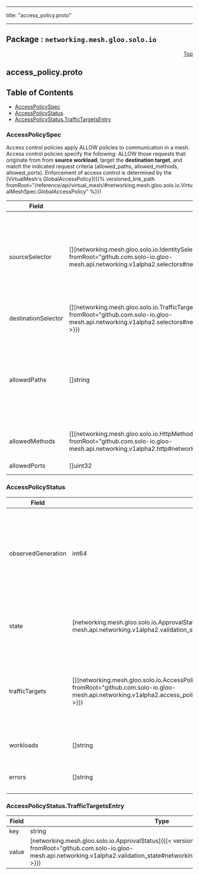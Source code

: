 
---

title: "access_policy.proto"

---

## Package : `networking.mesh.gloo.solo.io`



<a name="top"></a>

<a name="API Reference for access_policy.proto"></a>
<p align="right"><a href="#top">Top</a></p>

## access_policy.proto


## Table of Contents
  - [AccessPolicySpec](#networking.mesh.gloo.solo.io.AccessPolicySpec)
  - [AccessPolicyStatus](#networking.mesh.gloo.solo.io.AccessPolicyStatus)
  - [AccessPolicyStatus.TrafficTargetsEntry](#networking.mesh.gloo.solo.io.AccessPolicyStatus.TrafficTargetsEntry)







<a name="networking.mesh.gloo.solo.io.AccessPolicySpec"></a>

### AccessPolicySpec
Access control policies apply ALLOW policies to communication in a mesh. Access control policies specify the following: ALLOW those requests that: originate from from **source workload**, target the **destination target**, and match the indicated request criteria (allowed_paths, allowed_methods, allowed_ports). Enforcement of access control is determined by the [VirtualMesh's GlobalAccessPolicy]({{% versioned_link_path fromRoot="/reference/api/virtual_mesh/#networking.mesh.gloo.solo.io.VirtualMeshSpec.GlobalAccessPolicy" %}})


| Field | Type | Label | Description |
| ----- | ---- | ----- | ----------- |
| sourceSelector | [][networking.mesh.gloo.solo.io.IdentitySelector]({{< versioned_link_path fromRoot="github.com.solo-io.gloo-mesh.api.networking.v1alpha2.selectors#networking.mesh.gloo.solo.io.IdentitySelector" >}}) | repeated | Requests originating from these pods will have the rule applied. Leave empty to have all pods in the mesh apply these policies.<br>Note that access control policies are mapped to source pods by their service account. If other pods share the same service account, this access control rule will apply to those pods as well.<br>For fine-grained access control policies, ensure that your service accounts properly reflect the desired boundary for your access control policies. |
  | destinationSelector | [][networking.mesh.gloo.solo.io.TrafficTargetSelector]({{< versioned_link_path fromRoot="github.com.solo-io.gloo-mesh.api.networking.v1alpha2.selectors#networking.mesh.gloo.solo.io.TrafficTargetSelector" >}}) | repeated | Requests destined for these pods will have the rule applied. Leave empty to apply to all destination pods in the mesh. |
  | allowedPaths | []string | repeated | Optional. A list of HTTP paths or gRPC methods to allow. gRPC methods must be presented as fully-qualified name in the form of "/packageName.serviceName/methodName" and are case sensitive. Exact match, prefix match, and suffix match are supported for paths. For example, the path "/books/review" matches "/books/review" (exact match), "*books/" (suffix match), or "/books*" (prefix match).<br>If not specified, allow any path. |
  | allowedMethods | [][networking.mesh.gloo.solo.io.HttpMethodValue]({{< versioned_link_path fromRoot="github.com.solo-io.gloo-mesh.api.networking.v1alpha2.http#networking.mesh.gloo.solo.io.HttpMethodValue" >}}) | repeated | Optional. A list of HTTP methods to allow (e.g., "GET", "POST"). It is ignored in gRPC case because the value is always "POST". If not specified, allows any method. |
  | allowedPorts | []uint32 | repeated | Optional. A list of ports which to allow. If not set any port is allowed. |
  





<a name="networking.mesh.gloo.solo.io.AccessPolicyStatus"></a>

### AccessPolicyStatus



| Field | Type | Label | Description |
| ----- | ---- | ----- | ----------- |
| observedGeneration | int64 |  | The most recent generation observed in the the AccessPolicy metadata. If the observedGeneration does not match generation, the controller has not received the most recent version of this resource. |
  | state | [networking.mesh.gloo.solo.io.ApprovalState]({{< versioned_link_path fromRoot="github.com.solo-io.gloo-mesh.api.networking.v1alpha2.validation_state#networking.mesh.gloo.solo.io.ApprovalState" >}}) |  | The state of the overall resource. It will only show accepted if it has been successfully applied to all target meshes. |
  | trafficTargets | [][networking.mesh.gloo.solo.io.AccessPolicyStatus.TrafficTargetsEntry]({{< versioned_link_path fromRoot="github.com.solo-io.gloo-mesh.api.networking.v1alpha2.access_policy#networking.mesh.gloo.solo.io.AccessPolicyStatus.TrafficTargetsEntry" >}}) | repeated | The status of the AccessPolicy for each TrafficTarget to which it has been applied. An AccessPolicy may be Accepted for some TrafficTargets and rejected for others. |
  | workloads | []string | repeated | The list of Workloads to which this policy has been applied. |
  | errors | []string | repeated | Any errors found while processing this generation of the resource. |
  





<a name="networking.mesh.gloo.solo.io.AccessPolicyStatus.TrafficTargetsEntry"></a>

### AccessPolicyStatus.TrafficTargetsEntry



| Field | Type | Label | Description |
| ----- | ---- | ----- | ----------- |
| key | string |  |  |
  | value | [networking.mesh.gloo.solo.io.ApprovalStatus]({{< versioned_link_path fromRoot="github.com.solo-io.gloo-mesh.api.networking.v1alpha2.validation_state#networking.mesh.gloo.solo.io.ApprovalStatus" >}}) |  |  |
  




 <!-- end messages -->

 <!-- end enums -->

 <!-- end HasExtensions -->

 <!-- end services -->

